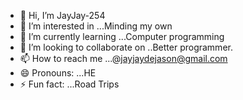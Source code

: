 - 👋 Hi, I’m JayJay-254
- 👀 I’m interested in ...Minding my own
- 🌱 I’m currently learning ...Computer programming
- 💞️ I’m looking to collaborate on ..Better programmer.
- 📫 How to reach me ...@jayjaydejason@gmail.com
- 😄 Pronouns: ...HE
- ⚡ Fun fact: ...Road Trips

<!---
Jackson21788/Jackson21788 is a ✨ special ✨ repository because its `README.md` (this file) appears on your GitHub profile.
You can click the Preview link to take a look at your changes.
--->
